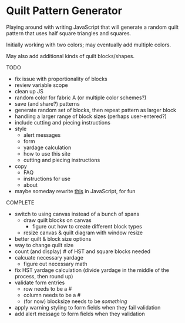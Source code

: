 # Quilt Pattern Generator

Playing around with writing JavaScript that will generate a random quilt pattern that uses half square triangles and squares. 

Initially working with two colors; may eventually add multiple colors.

May also add additional kinds of quilt blocks/shapes.

TODO
- fix issue with proportionality of blocks
- review variable scope
- clean up JS
- random color for fabric A (or multiple color schemes?)
- save (and share?) patterns
- generate random set of blocks, then repeat pattern as larger block
- handling a larger range of block sizes (perhaps user-entered?)
- include cutting and piecing instructions
- style
	- alert messages
	- form
	- yardage calculation
	- how to use this site
	- cutting and piecing instructions
- copy
	- FAQ
	- instructions for use
	- about
- maybe someday rewrite [this](http://www.levitated.net/daily/lev9block.html) in JavaScript, for fun

COMPLETE
- switch to using canvas instead of a bunch of spans
	- draw quilt blocks on canvas
		- figure out how to create different block types
	- resize canvas & quilt diagram with window resize
- better quilt & block size options
- way to change quilt size
- count (and display) # of HST and square blocks needed
- calcuate necessary yardage
  - figure out necessary math
- fix HST yardage calculation (divide yardage in the middle of the process, then round up)
- validate form entries
	- row needs to be a #
	- column needs to be a #
	- (for now) blocksize needs to be *something*
- apply warning styling to form fields when they fail validation
- add alert message to form fields when they validation


